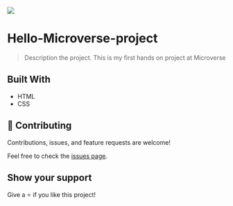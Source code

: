 
![](https://img.shields.io/badge/Microverse-blueviolet)

# Hello-Microverse-project

> Description the project.
This is my first hands on project at Microverse


## Built With

- HTML
- CSS

## 🤝 Contributing

Contributions, issues, and feature requests are welcome!

Feel free to check the [issues page](../../issues/).

## Show your support

Give a ⭐️ if you like this project!


